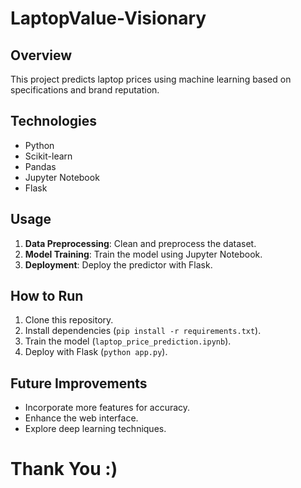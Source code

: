 # LaptopValue-Visionary

## Overview
This project predicts laptop prices using machine learning based on specifications and brand reputation.

## Technologies
- Python
- Scikit-learn
- Pandas
- Jupyter Notebook
- Flask

## Usage
1. **Data Preprocessing**: Clean and preprocess the dataset.
2. **Model Training**: Train the model using Jupyter Notebook.
3. **Deployment**: Deploy the predictor with Flask.

## How to Run
1. Clone this repository.
2. Install dependencies (`pip install -r requirements.txt`).
3. Train the model (`laptop_price_prediction.ipynb`).
4. Deploy with Flask (`python app.py`).

## Future Improvements
- Incorporate more features for accuracy.
- Enhance the web interface.
- Explore deep learning techniques.

# Thank You :)
